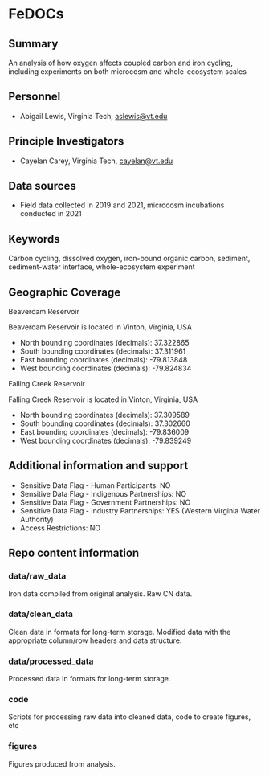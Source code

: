 # FeDOCs

## Summary

An analysis of how oxygen affects coupled carbon and iron cycling, including experiments on both microcosm and whole-ecosystem scales

## Personnel

- Abigail Lewis, Virginia Tech, aslewis@vt.edu

## Principle Investigators

- Cayelan Carey, Virginia Tech, cayelan@vt.edu

## Data sources

- Field data collected in 2019 and 2021, microcosm incubations conducted in 2021

## Keywords

Carbon cycling, dissolved oxygen, iron-bound organic carbon, sediment, sediment-water interface, whole-ecosystem experiment

## Geographic Coverage

Beaverdam Reservoir

Beaverdam Reservoir is located in Vinton, Virginia, USA

- North bounding coordinates (decimals): 37.322865
- South bounding coordinates (decimals): 37.311961
- East bounding coordinates (decimals): -79.813848 
- West bounding coordinates (decimals): -79.824834

Falling Creek Reservoir

Falling Creek Reservoir is located in Vinton, Virginia, USA

- North bounding coordinates (decimals): 37.309589
- South bounding coordinates (decimals): 37.302660
- East bounding coordinates (decimals): -79.836009 
- West bounding coordinates (decimals): -79.839249

## Additional information and support

- Sensitive Data Flag - Human Participants: NO
- Sensitive Data Flag - Indigenous Partnerships: NO
- Sensitive Data Flag - Government Partnerships: NO
- Sensitive Data Flag - Industry Partnerships: YES (Western Virginia Water Authority)
- Access Restrictions: NO

## Repo content information

### data/raw_data

Iron data compiled from original analysis. Raw CN data.

### data/clean_data

Clean data in formats for long-term storage. Modified data with the appropriate column/row headers and data structure.

### data/processed_data

Processed data in formats for long-term storage.

### code

Scripts for processing raw data into cleaned data, code to create figures, etc

### figures

Figures produced from analysis.
